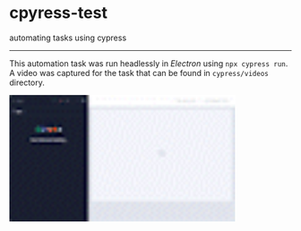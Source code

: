 # cpyress-test

automating tasks using cypress

---

This automation task was run headlessly in *Electron* using ```npx cypress run```.
A video was captured for the task that can be found in ```cypress/videos``` directory.

<img src="cypress/videos/spec_cy_js.gif" width=80%/>
